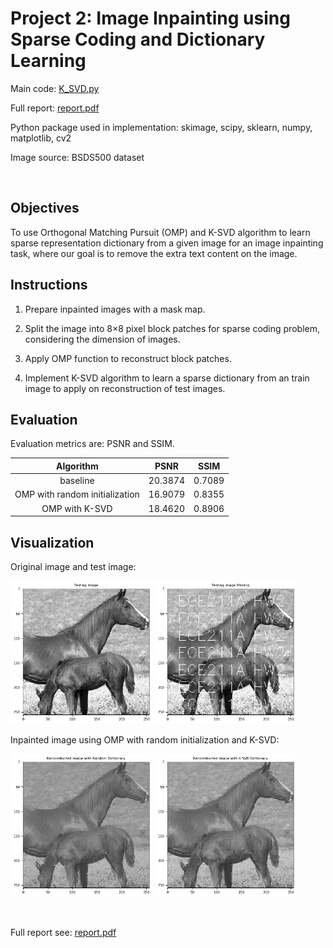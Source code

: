 # Project 2: Image Inpainting using Sparse Coding and Dictionary Learning

Main code: [K_SVD.py](K_SVD.py)

Full report: [report.pdf](HW2_report.pdf)

Python package used in implementation: skimage, scipy, sklearn, numpy, matplotlib, cv2

Image source: BSDS500 dataset

<br>

## Objectives

To use Orthogonal Matching Pursuit (OMP) and K-SVD algorithm to learn sparse representation dictionary from a given image for an image inpainting task, where our goal is to remove the extra text content on the image.

## Instructions

1. Prepare inpainted images with a mask map.

2. Split the image into 8×8 pixel block patches for sparse coding problem, considering the dimension of images.

3. Apply OMP function to reconstruct block patches.

4. Implement K-SVD algorithm to learn a sparse dictionary from an train image to apply on reconstruction of test images.

## Evaluation

Evaluation metrics are: PSNR and SSIM.

| Algorithm | PSNR | SSIM |
|:---------:|:----:|:----:|
|baseline|20.3874|0.7089|
|OMP with random initialization|16.9079|0.8355|
|OMP with K-SVD|18.4620|0.8906|

## Visualization

Original image and test image:

<img src="img/test.jpg" width="45%"> <img src="img/test_missing.jpg" width="45%">

Inpainted image using OMP with random initialization and K-SVD:

<img src="img/recon_random.jpg" width="45%"> <img src="img/recon_ksvd.jpg" width="45%">

<br>

Full report see: [report.pdf](HW2_report.pdf)
